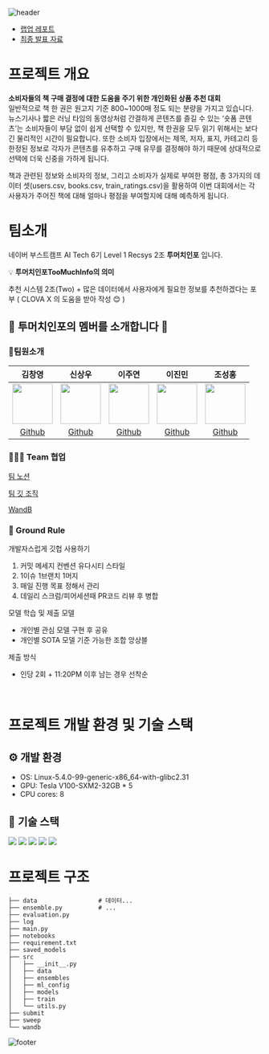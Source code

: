 ![header](https://capsule-render.vercel.app/api?type=waving&color=gradient&height=250&section=header&text=Level1-BookRatingPrediction&desc=RecSys-02&fontSize=50&fontColor=FFFFFF&fontAlignY=40)
- [랩업 레포트](https://github.com/boostcampaitech6/level1-bookratingprediction-recsys-02/docs/RecSys_팀%리포트(02조).pdf)
- [최종 발표 자료](https://github.com/boostcampaitech6/level1-bookratingprediction-recsys-02/docs/Recsys02-level1-BookRatingPrediction.pdf)
# 프로젝트 개요
**소비자들의 책 구매 결정에 대한 도움을 주기 위한 개인화된 상품 추천 대회** <br>
일반적으로 책 한 권은 원고지 기준 800~1000매 정도 되는 분량을 가지고 있습니다.
뉴스기사나 짧은 러닝 타임의 동영상처럼 간결하게 콘텐츠를 즐길 수 있는 ‘숏폼 콘텐츠’는 소비자들이 부담 없이 쉽게 선택할 수 있지만, 책 한권을 모두 읽기 위해서는 보다 긴 물리적인 시간이 필요합니다. 또한 소비자 입장에서는 제목, 저자, 표지, 카테고리 등 한정된 정보로 각자가 콘텐츠를 유추하고 구매 유무를 결정해야 하기 때문에 상대적으로 선택에 더욱 신중을 가하게 됩니다.

책과 관련된 정보와 소비자의 정보, 그리고 소비자가 실제로 부여한 평점, 총 3가지의 데이터 셋(users.csv, books.csv, train_ratings.csv)을 활용하여 이번 대회에서는 각 사용자가 주어진 책에 대해 얼마나 평점을 부여할지에 대해 예측하게 됩니다.
# 팀소개

네이버 부스트캠프 AI Tech 6기 Level 1 Recsys 2조 **투머치인포** 입니다.

<aside>
    
💡 **투머치인포TooMuchInfo의 의미**

추천 시스템 2조(Two) + 많은 데이터에서 사용자에게 필요한 정보를 추천하겠다는 포부
( CLOVA X 의 도움을 받아 작성 😊 )

</aside>

## 👋 투머치인포의 멤버를 소개합니다 👋

### 🦹‍팀원소개
|김창영|신상우|이주연|이진민|조성홍|
|:---:|:---:|:---:|:---:|:---:|
|<img src='https://github.com/TooMuch-Info/.github/assets/97018869/b49f0e25-f4ec-4a80-9334-ea148eb3da0b' height=80 width=80px></img>|<img src='https://github.com/TooMuch-Info/.github/assets/97018869/b3199d59-f98a-4e49-9231-793f74498953' height=80 width=80px></img>|<img src='https://github.com/TooMuch-Info/.github/assets/97018869/2edbf1da-2a93-472a-b92f-5040219f8d71' height=80 width=80px></img>|<img src='https://github.com/TooMuch-Info/.github/assets/97018869/5245e126-87d4-490d-af9a-cc60e25f60a0' height=80 width=80px></img>|<img src='https://github.com/TooMuch-Info/.github/assets/97018869/d30ad32a-af51-4c25-9729-f579760082d7' height=80 width=80px></img>|
|[Github](https://github.com/ChangZero)|[Github](https://github.com/sangwoonoel)|[Github](https://github.com/twndus)|[Github](https://github.com/jinmin111)|[Github](https://github.com/GangBean)|

### 👨‍👧‍👦 Team 협업
[팀 노션](https://petite-giant-ce3.notion.site/bc7381aa3bf9444dbccd95f14fa497ea?pvs=4)

[팀 깃 조직](https://github.com/TooMuch-Info)

[WandB](https://wandb.ai/ai-teah-recsys02)

### 📝 Ground Rule
개발자스럽게 깃헙 사용하기
1. 커밋 메세지 컨벤션 유다시티 스타일
2. 1이슈 1브랜치 1머지
3. 매일 진행 목표 정해서 관리
4. 데일리 스크럼/피어세션때 PR코드 리뷰 후 병합


모델 학습 및 제출 모델
- 개인별 관심 모델 구현 후 공유
- 개인별 SOTA 모델 기준 가능한 조합 앙상블

제출 방식
- 인당 2회 + 11:20PM 이후 남는 경우 선착순

<br>

# 프로젝트 개발 환경 및 기술 스택
## ⚙️ 개발 환경
- OS: Linux-5.4.0-99-generic-x86_64-with-glibc2.31
- GPU: Tesla V100-SXM2-32GB * 5
- CPU cores: 8

## 🔧 기술 스택
![](https://img.shields.io/badge/Pytorch-EE4C2C?style=flat-square&logo=Pytorch&logoColor=white)
![](https://img.shields.io/badge/jupyter-F37626?style=flat-square&logo=Jupyter&logoColor=white)
![](https://img.shields.io/badge/scikit--learn-F7931E?style=flat-square&logo=scikit-learn&logoColor=black)
![](https://img.shields.io/badge/Pandas-150458?style=flat-square&logo=Pandas&logoColor=white)
![](https://img.shields.io/badge/Numpy-013243?style=flat-square&logo=Numpy&logoColor=white)



# 프로젝트 구조
```
├── data                 # 데이터...
├── ensemble.py          # ...
├── evaluation.py
├── log
├── main.py
├── notebooks
├── requirement.txt
├── saved_models
├── src
│   ├── __init__.py
│   ├── data
│   ├── ensembles
│   ├── ml_config
│   ├── models
│   ├── train
│   └── utils.py
├── submit
├── sweep
└── wandb
```






![footer](https://capsule-render.vercel.app/api?type=waving&color=gradient&height=200&section=footer&)